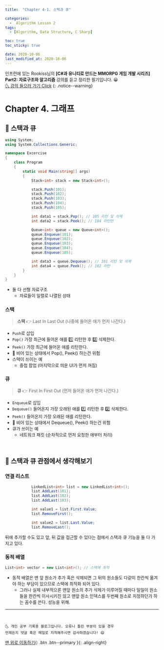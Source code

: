 ```yaml
---
title:  "Chapter 4-1. 스택과 큐" 

categories:
  -  Algorithm Lesson 2
tags:
  - [Algorithm, Data Structure, C Sharp]

toc: true
toc_sticky: true

date: 2020-10-06
last_modified_at: 2020-10-06
---
```


인프런에 있는 Rookiss님의 **[C#과 유니티로 만드는 MMORPG 게임 개발 시리즈] Part2: 자료구조와 알고리즘** 강의를 듣고 정리한 필기입니다. 😀  
[🌜 강의 들으러 가기 Click]((https://www.inflearn.com/course/유니티-MMORPG-유니티-개발-part2#))
{: .notice--warning}

# Chapter 4. 그래프

## 🚖 스택과 큐

```c#
using System;
using System.Collections.Generic;

namespace Excercise
{
    class Program
    {
        static void Main(string[] args)
        {
            Stack<int> stack = new Stack<int>();

            stack.Push(101);
            stack.Push(102);
            stack.Push(103);
            stack.Push(104);
            stack.Push(105);

            int data1 = stack.Pop(); // 105 리턴 및 삭제 
            int data2 = stack.Peek(); // 104 리턴만

            Queue<int> queue = new Queue<int>();
            queue.Enqueue(101);
            queue.Enqueue(102);
            queue.Enqueue(103);
            queue.Enqueue(104);
            queue.Enqueue(105);

            int data3 = queue.Dequeue(); // 101 리턴 및 삭제
            int data4 = queue.Peek(); // 102 리턴
        }
    }
}
```

- 둘 다 선형 자료구조
  - 자료들이 일렬로 나열된 상태

### 스택 

> **스택** 👉 Last In Last Out (나중에 들어온 애가 먼저 나간다.)

- `Push`로 삽입
- `Pop()` 가장 최근에 들어온 애를 1️⃣ 리턴한 후 2️⃣ 삭제한다.
- `Peek()` 가장 최근에 들어온 애를 리턴한다.
- 📢 비어 있는 상태에서 Pop(), Peek() 하는건 위험
- 스택이 쓰이는 예
  - 중첩 팝업 (마지막으로 띄운 UI가 먼저 꺼짐)

### 큐

>  **큐** 👉 First In First Out (먼저 들어온 애가 먼저 나간다.)

- `Enqueue`로 삽입
- `Dequeue()` 들어온지 가장 오래된 애를  1️⃣ 리턴한 후 2️⃣ 삭제한다.
- `Peek()` 들어온지 가장 오래된 애를 리턴한다.
- 📢 비어 있는 상태에서 Dequeue(), Peek() 하는건 위험
- 큐가 쓰이는 예
  - 네트워크 패킷 (순차적으로 먼저 요청한 애부터 처리)

<br>

## 🚖 스택과 큐 관점에서 생각해보기

### 연결 리스트

```c#
            LinkedList<int> list = new LinkedList<int>();
            list.AddLast(101);
            list.AddLast(102);
            list.AddLast(103);

            int value1 = list.First.Value;
            list.RemoveFirst();

            int value2 = list.Last.Value;
            list.RemoveLast();
```

뒤에 추가할 수도 있고 앞, 뒤 값을 접근할 수 있다는 점에서 스택과 큐 기능을 둘 다 가지고 있다.

### 동적 배열

```c#
List<int> vector = new List<int>(); // 스택에 최적
```

- 동적 배열은 맨 앞 원소가 추가 혹은 삭제되면 그 뒤의 원소들도 다같이 한칸씩 옮겨야 하는 부담이 있으므로 스택에 최적화 되어 있다. 
  - 그러나 실제 내부적으론 맨앞 원소의 추가 삭제가 이루어질 때마다 일일이 원소들을 한칸씩 이사시키진 않고 맨앞 원소 인덱스를 두번째 원소로 지정하던가 하는 꼼수를 쓴다. 성능을 위해.

***
<br>

    🌜 개인 공부 기록용 블로그입니다. 오류나 틀린 부분이 있을 경우 
    언제든지 댓글 혹은 메일로 지적해주시면 감사하겠습니다! 😄

[맨 위로 이동하기](#){: .btn .btn--primary }{: .align-right}